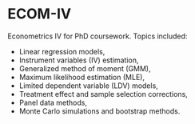 # ECOM-IV
Econometrics IV for PhD coursework. Topics included:
 - Linear regression models, 
 - Instrument variables (IV) estimation, 
 - Generalized method of moment (GMM), 
 - Maximum likelihood estimation (MLE), 
 - Limited dependent variable (LDV) models, 
 - Treatment effect and sample selection corrections, 
 - Panel data methods, 
 - Monte Carlo simulations and bootstrap methods.

